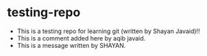 # testing-repo
- This is a testing repo for learning git (written by Shayan Javaid)!!
- This is a comment added here by aqib javaid.
- This is a message written by SHAYAN.
